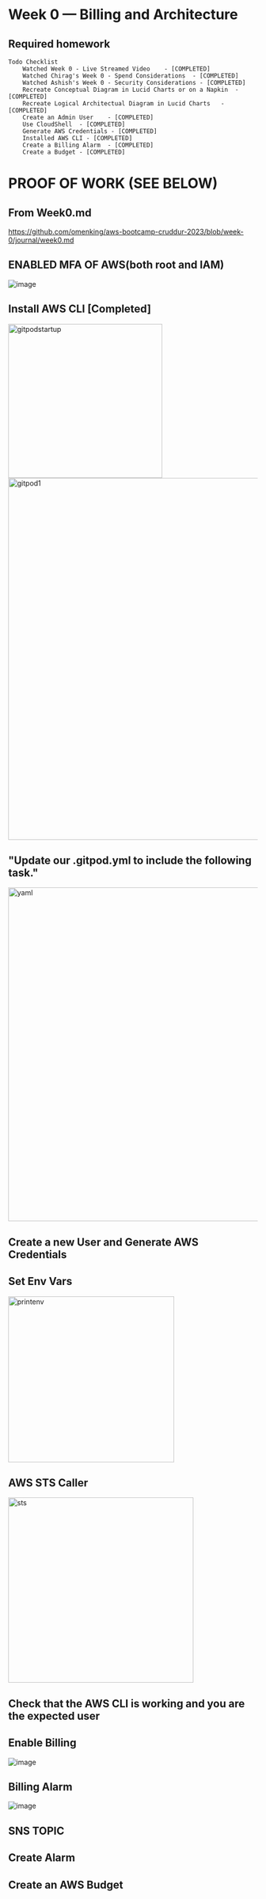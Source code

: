 # Week 0 — Billing and Architecture

## Required homework
```
Todo Checklist
	Watched Week 0 - Live Streamed Video	- [COMPLETED]
	Watched Chirag's Week 0 - Spend Considerations	- [COMPLETED]
	Watched Ashish's Week 0 - Security Considerations - [COMPLETED]
	Recreate Conceptual Diagram in Lucid Charts or on a Napkin	- [COMPLETED]
	Recreate Logical Architectual Diagram in Lucid Charts	- [COMPLETED]
	Create an Admin User	- [COMPLETED]
	Use CloudShell	- [COMPLETED]
	Generate AWS Credentials - [COMPLETED] 
	Installed AWS CLI - [COMPLETED]
	Create a Billing Alarm	- [COMPLETED] 
	Create a Budget - [COMPLETED]
```


# PROOF OF WORK (SEE BELOW)

## From Week0.md 
https://github.com/omenking/aws-bootcamp-cruddur-2023/blob/week-0/journal/week0.md

## <b>ENABLED MFA OF AWS(both root and IAM)</b>
![image](https://user-images.githubusercontent.com/77585708/219154801-6f515191-fb5d-46b1-9570-efa559f60b5d.png)


## Install AWS CLI [Completed]
<img width="311" alt="gitpodstartup" src="https://user-images.githubusercontent.com/77585708/219138773-f8103e21-f89f-449a-a9ff-c7358dfcde32.png">
<br>
<img width="731" alt="gitpod1" src="https://user-images.githubusercontent.com/77585708/219138794-698afdfa-09d6-4122-9b98-0642ed2e9643.png">


## "Update our .gitpod.yml to include the following task."
<img width="674" alt="yaml" src="https://user-images.githubusercontent.com/77585708/219138699-7e266fa7-a424-4448-b3fd-ddfe5531bc9f.png">


## Create a new User and Generate AWS Credentials
<sceenshot>

## Set Env Vars
<img width="335" alt="printenv" src="https://user-images.githubusercontent.com/77585708/219153623-af1024bd-32df-444e-a6f9-e5afe51c8feb.png">

	
## AWS STS Caller
<img width="374" alt="sts" src="https://user-images.githubusercontent.com/77585708/219151915-0e2f8d30-3462-4931-9140-7282908ec7ca.png">


## Check that the AWS CLI is working and you are the expected user
<screenshot>


## Enable Billing
![image](https://user-images.githubusercontent.com/77585708/219157318-26879212-9941-4e13-92e5-016c4681d866.png)


## Billing Alarm
![image](https://user-images.githubusercontent.com/77585708/219156868-74b4582c-2dbf-4527-bbc1-cb08b0225c21.png)


## SNS TOPIC
<screen shots>

## Create Alarm


## Create an AWS Budget
<screen shots>
	
